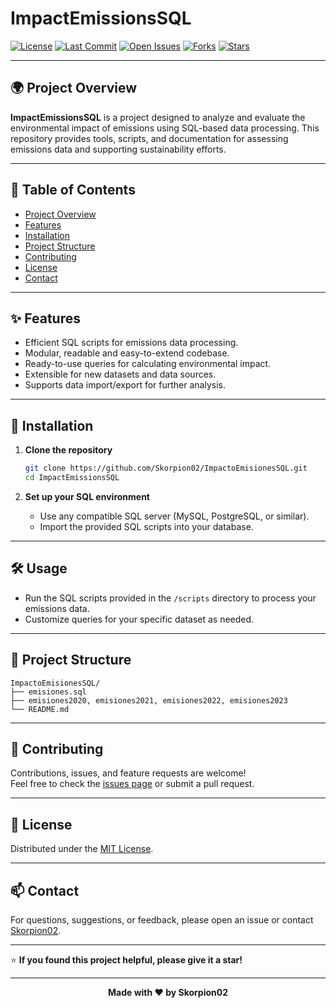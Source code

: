 # ImpactEmissionsSQL

[![License](https://img.shields.io/github/license/Skorpion02/ImpactEmissionsSQL?color=blue)](LICENSE)
[![Last Commit](https://img.shields.io/github/last-commit/Skorpion02/ImpactEmissionsSQL?logo=github)](https://github.com/Skorpion02/ImpactEmissionsSQL/commits/main)
[![Open Issues](https://img.shields.io/github/issues/Skorpion02/ImpactEmissionsSQL?color=yellow)](https://github.com/Skorpion02/ImpactEmissionsSQL/issues)
[![Forks](https://img.shields.io/github/forks/Skorpion02/ImpactEmissionsSQL?style=social)](https://github.com/Skorpion02/ImpactEmissionsSQL/network/members)
[![Stars](https://img.shields.io/github/stars/Skorpion02/ImpactEmissionsSQL?style=social)](https://github.com/Skorpion02/ImpactEmissionsSQL/stargazers)

---

## 🌍 Project Overview

**ImpactEmissionsSQL** is a project designed to analyze and evaluate the environmental impact of emissions using SQL-based data processing. This repository provides tools, scripts, and documentation for assessing emissions data and supporting sustainability efforts.

---

## 📑 Table of Contents

- [Project Overview](#-project-overview)
- [Features](#-features)
- [Installation](#-installation)
- [Project Structure](#-project-structure)
- [Contributing](#-contributing)
- [License](#-license)
- [Contact](#-contact)

---

## ✨ Features

- Efficient SQL scripts for emissions data processing.
- Modular, readable and easy-to-extend codebase.
- Ready-to-use queries for calculating environmental impact.
- Extensible for new datasets and data sources.
- Supports data import/export for further analysis.

---

## 🚀 Installation

1. **Clone the repository**
    ```bash
    git clone https://github.com/Skorpion02/ImpactoEmisionesSQL.git
    cd ImpactEmissionsSQL
    ```

2. **Set up your SQL environment**
    - Use any compatible SQL server (MySQL, PostgreSQL, or similar).
    - Import the provided SQL scripts into your database.

---

## 🛠️ Usage

- Run the SQL scripts provided in the `/scripts` directory to process your emissions data.
- Customize queries for your specific dataset as needed.

---

## 📁 Project Structure

```
ImpactoEmisionesSQL/
├── emisiones.sql
├── emisiones2020, emisiones2021, emisiones2022, emisiones2023
└── README.md 
```

---

## 🤝 Contributing

Contributions, issues, and feature requests are welcome!  
Feel free to check the [issues page](https://github.com/Skorpion02/ImpactEmissionsSQL/issues) or submit a pull request.

---

## 📃 License

Distributed under the [MIT License](LICENSE).

---

## 📫 Contact

For questions, suggestions, or feedback, please open an issue or contact [Skorpion02](https://github.com/Skorpion02).

---

⭐️ **If you found this project helpful, please give it a star!**

---

<div align="center">
  <b>Made with ❤️ by Skorpion02</b>
</div>
